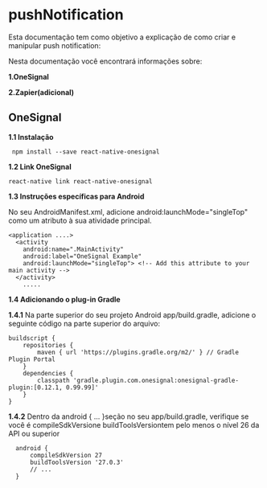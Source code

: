 # pushNotification
Esta documentação tem como objetivo a explicação de como criar e manipular push notification:

Nesta documentação você encontrará informações sobre:

**1.OneSignal**

**2.Zapier(adicional)**


## OneSignal

**1.1 Instalação**

     npm install --save react-native-onesignal

**1.2 Link OneSignal**
        
    react-native link react-native-onesignal

**1.3 Instruções específicas para Android**

No seu AndroidManifest.xml, adicione android:launchMode="singleTop"
como um atributo à sua atividade principal.

    <application ....>
      <activity
        android:name=".MainActivity"
        android:label="OneSignal Example"
        android:launchMode="singleTop"> <!-- Add this attribute to your main activity -->
      </activity>
        .....


**1.4 Adicionando o plug-in Gradle**

**1.4.1** Na parte superior do seu projeto Android app/build.gradle,
 adicione o seguinte código na parte superior do arquivo:

    buildscript {
        repositories {
            maven { url 'https://plugins.gradle.org/m2/' } // Gradle Plugin Portal 
        }
        dependencies {
            classpath 'gradle.plugin.com.onesignal:onesignal-gradle-plugin:[0.12.1, 0.99.99]'
        }
    }



**1.4.2** Dentro da android { ... }seção no seu app/build.gradle, verifique se você é compileSdkVersione
 buildToolsVersiontem pelo menos o nível 26 da API ou superior
 
      android {
          compileSdkVersion 27
          buildToolsVersion '27.0.3'
          // ...
      }

